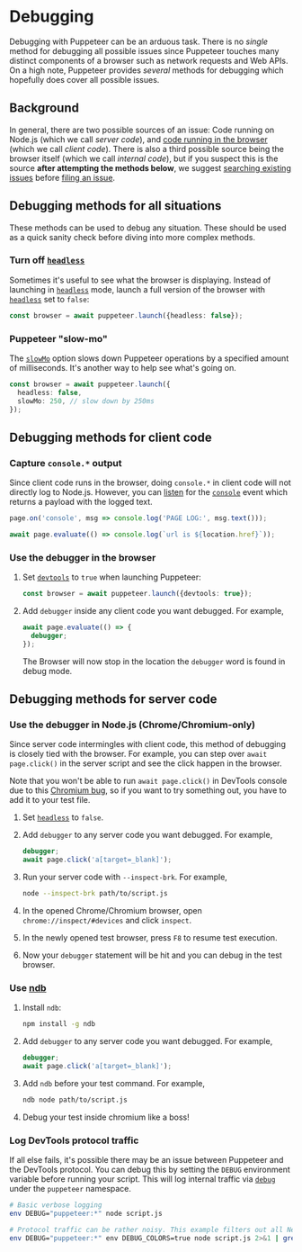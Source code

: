 # Debugging

Debugging with Puppeteer can be an arduous task. There is no _single_ method for
debugging all possible issues since Puppeteer touches many distinct components
of a browser such as network requests and Web APIs. On a high note, Puppeteer
provides _several_ methods for debugging which hopefully does cover all possible
issues.

## Background

In general, there are two possible sources of an issue: Code running on Node.js
(which we call _server code_), and
[code running in the browser](<[`Page.evaluate()`](https://pptr.dev/api/puppeteer.page.evaluate)>)
(which we call _client code_). There is also a third possible source being the
browser itself (which we call _internal code_), but if you suspect this is the
source **after attempting the methods below**, we suggest
[searching existing issues](https://github.com/puppeteer/puppeteer/issues)
before
[filing an issue](https://github.com/puppeteer/puppeteer/issues/new/choose).

## Debugging methods for all situations

These methods can be used to debug any situation. These should be used as a
quick sanity check before diving into more complex methods.

### Turn off [`headless`](https://pptr.dev/api/puppeteer.browserlaunchargumentoptions.headless)

Sometimes it's useful to see what the browser is displaying. Instead of
launching in
[`headless`](https://pptr.dev/api/puppeteer.browserlaunchargumentoptions.headless)
mode, launch a full version of the browser with
[`headless`](https://pptr.dev/api/puppeteer.browserlaunchargumentoptions.headless)
set to `false`:

```ts
const browser = await puppeteer.launch({headless: false});
```

### Puppeteer "slow-mo"

The [`slowMo`](https://pptr.dev/api/puppeteer.browserconnectoptions.slowmo)
option slows down Puppeteer operations by a specified amount of milliseconds.
It's another way to help see what's going on.

```ts
const browser = await puppeteer.launch({
  headless: false,
  slowMo: 250, // slow down by 250ms
});
```

## Debugging methods for client code

### Capture `console.*` output

Since client code runs in the browser, doing `console.*` in client code will not
directly log to Node.js. However, you can
[listen](https://pptr.dev/api/puppeteer.page.on) for the
[`console`](https://pptr.dev/api/puppeteer.pageeventobject.console) event which
returns a payload with the logged text.

```ts
page.on('console', msg => console.log('PAGE LOG:', msg.text()));

await page.evaluate(() => console.log(`url is ${location.href}`));
```

### Use the debugger in the browser

1. Set
   [`devtools`](https://pptr.dev/api/puppeteer.browserlaunchargumentoptions.devtools)
   to `true` when launching Puppeteer:

   ```ts
   const browser = await puppeteer.launch({devtools: true});
   ```

2. Add `debugger` inside any client code you want debugged. For example,

   ```ts
   await page.evaluate(() => {
     debugger;
   });
   ```

   The Browser will now stop in the location the `debugger` word is found in
   debug mode.

## Debugging methods for server code

### Use the debugger in Node.js (Chrome/Chromium-only)

Since server code intermingles with client code, this method of debugging is
closely tied with the browser. For example, you can step over
`await page.click()` in the server script and see the click happen in the
browser.

Note that you won't be able to run `await page.click()` in DevTools console due
to this
[Chromium bug](https://bugs.chromium.org/p/chromium/issues/detail?id=833928), so
if you want to try something out, you have to add it to your test file.

1. Set
   [`headless`](https://pptr.dev/api/puppeteer.browserlaunchargumentoptions.headless)
   to `false`.
2. Add `debugger` to any server code you want debugged. For example,

   ```ts
   debugger;
   await page.click('a[target=_blank]');
   ```

3. Run your server code with `--inspect-brk`. For example,

   ```sh
   node --inspect-brk path/to/script.js
   ```

4. In the opened Chrome/Chromium browser, open `chrome://inspect/#devices` and
   click `inspect`.
5. In the newly opened test browser, press `F8` to resume test execution.
6. Now your `debugger` statement will be hit and you can debug in the test
   browser.

### Use [ndb](https://github.com/GoogleChromeLabs/ndb)

1. Install `ndb`:

   ```sh
   npm install -g ndb
   ```

2. Add `debugger` to any server code you want debugged. For example,

   ```ts
   debugger;
   await page.click('a[target=_blank]');
   ```

3. Add `ndb` before your test command. For example,

   ```sh
   ndb node path/to/script.js
   ```

4. Debug your test inside chromium like a boss!

### Log DevTools protocol traffic

If all else fails, it's possible there may be an issue between Puppeteer and the
DevTools protocol. You can debug this by setting the `DEBUG` environment
variable before running your script. This will log internal traffic via
[`debug`](https://github.com/visionmedia/debug) under the `puppeteer` namespace.

```sh
# Basic verbose logging
env DEBUG="puppeteer:*" node script.js

# Protocol traffic can be rather noisy. This example filters out all Network domain messages
env DEBUG="puppeteer:*" env DEBUG_COLORS=true node script.js 2>&1 | grep -v '"Network'
```
